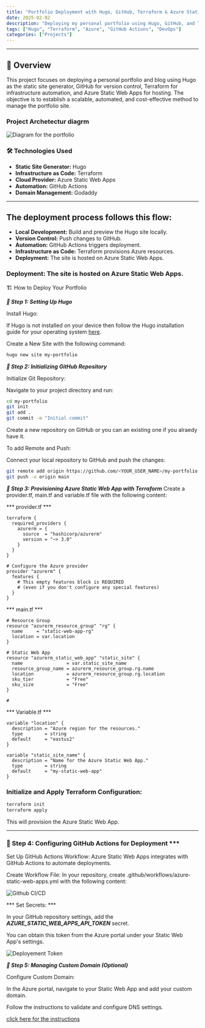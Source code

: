 ```yaml
---
title: "Portfolio Deployment with Hugo, GitHub, Terraform & Azure Static Web Apps"
date: 2025-02-02
description: "Deploying my personal portfolio using Hugo, GitHub, and Terraform on Azure."
tags: ["Hugo", "Terraform", "Azure", "GitHub Actions", "DevOps"]
categories: ["Projects"]
---
```


---

## 📌 Overview

This project focuses on deploying a personal portfolio and blog using Hugo as the static site generator, GitHub for version control, Terraform for infrastructure automation, and Azure Static Web Apps for hosting. The objective is to establish a scalable, automated, and cost-effective method to manage the portfolio site.

### Project Archetectur diagrm
![Diagram for the portfolio](/images/myhugoportofolio.png)

### 🛠️ Technologies Used

- **Static Site Generator:** Hugo
- **Infrastructure as Code:** Terraform
- **Cloud Provider:** Azure Static Web Apps
- **Automation:** GitHub Actions
- **Domain Management:** Godaddy

---
## The deployment process follows this flow:


- **Local Development:** Build and preview the Hugo site locally.
- **Version Control:** Push changes to GitHub.
- **Automation:** GitHub Actions triggers deployment.
- **Infrastructure as Code:** Terraform provisions Azure resources.
- **Deployment:** The site is hosted on Azure Static Web Apps.


### Deployment: The site is hosted on Azure Static Web Apps.

🏗️ How to Deploy Your Portfolio

***🔹 Step 1: Setting Up Hugo***

Install Hugo:

If Hugo is not installed on your device then follow the Hugo installation guide for your operating system [here](https://gohugo.io/installation/).

Create a New Site with the following command:

```sh
hugo new site my-portfolio
```

***🔹 Step 2: Initializing GitHub Repository***

Initialize Git Repository:

Navigate to your project directory and run:

```sh
cd my-portfolio
git init
git add .
git commit -m "Initial commit"
```

Create a new repository on GitHub or you can an existing one if you alraedy have it.

To add Remote and Push:

Connect your local repository to GitHub and push the changes:

```sh
git remote add origin https://github.com/<YOUR_USER_NAME>/my-portfolio.git
git push -u origin main
```

***🔹 Step 3: Provisioning Azure Static Web App with Terraform***
Create a provider.tf, main.tf and variable.tf file with the following content:

*** provider.tf ***

```t
terraform {
  required_providers {
    azurerm = {
      source  = "hashicorp/azurerm"
      version = "~> 3.0"
    }
  }
}

# Configure the Azure provider
provider "azurerm" {
  features {
    # This empty features block is REQUIRED
    # (even if you don't configure any special features)
  }
}
```

*** main.tf ***

```t
# Resource Group
resource "azurerm_resource_group" "rg" {
  name     = "static-web-app-rg"
  location = var.location
}

# Static Web App
resource "azurerm_static_web_app" "static_site" {
  name                = var.static_site_name
  resource_group_name = azurerm_resource_group.rg.name
  location            = azurerm_resource_group.rg.location
  sku_tier            = "Free"
  sku_size            = "Free"
}

#
```


*** Variable.tf ***

```t
variable "location" {
  description = "Azure region for the resources."
  type        = string
  default     = "eastus2"
}

variable "static_site_name" {
  description = "Name for the Azure Static Web App."
  type        = string
  default     = "my-static-web-app"
}
```


### Initialize and Apply Terraform Configuration:

```sh
terraform init
terraform apply
```
This will provision the Azure Static Web App.

---
### 🔹 Step 4: Configuring GitHub Actions for Deployment ***

Set Up GitHub Actions Workflow: Azure Static Web Apps integrates with GitHub Actions to automate deployments.

Create Workflow File: In your repository, create .github/workflows/azure-static-web-apps.yml with the following content:

![Github CI/CD ](/images/AzureStaticwebappcicd.png)


*** Set Secrets: ***

In your GitHub repository settings, add the ***AZURE_STATIC_WEB_APPS_API_TOKEN***  secret. 

You can obtain this token from the Azure portal under your Static Web App's settings.

![Deployement Token ](/images/APiToken.png)



***🔹 Step 5: Managing Custom Domain (Optional)***

Configure Custom Domain:

In the Azure portal, navigate to your Static Web App and add your custom domain. 

Follow the instructions to validate and configure DNS settings.

[click here for the instructions](https://learn.microsoft.com/en-us/azure/static-web-apps/custom-domain)


